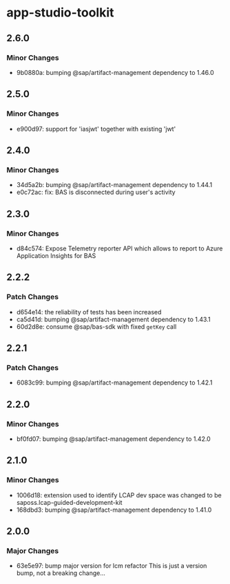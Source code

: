 # app-studio-toolkit

## 2.6.0

### Minor Changes

- 9b0880a: bumping @sap/artifact-management dependency to 1.46.0

## 2.5.0

### Minor Changes

- e900d97: support for 'iasjwt' together with existing 'jwt'

## 2.4.0

### Minor Changes

- 34d5a2b: bumping @sap/artifact-management dependency to 1.44.1
- e0c72ac: fix: BAS is disconnected during user's activity

## 2.3.0

### Minor Changes

- d84c574: Expose Telemetry reporter API which allows to report to Azure Application Insights for BAS

## 2.2.2

### Patch Changes

- d654e14: the reliability of tests has been increased
- ca5d41d: bumping @sap/artifact-management dependency to 1.43.1
- 60d2d8e: consume @sap/bas-sdk with fixed `getKey` call

## 2.2.1

### Patch Changes

- 6083c99: bumping @sap/artifact-management dependency to 1.42.1

## 2.2.0

### Minor Changes

- bf0fd07: bumping @sap/artifact-management dependency to 1.42.0

## 2.1.0

### Minor Changes

- 1006d18: extension used to identify LCAP dev space was changed to be saposs.lcap-guided-development-kit
- 168dbd3: bumping @sap/artifact-management dependency to 1.41.0

## 2.0.0

### Major Changes

- 63e5e97: bump major version for lcm refactor
  This is just a version bump, not a breaking change...
